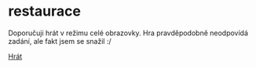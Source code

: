 # restaurace
Doporučuji hrát v režimu celé obrazovky. 
Hra pravděpodobně neodpovídá zadání, ale fakt jsem se snažil :/



[Hrát](https://martincze1.github.io/restaurace/)
